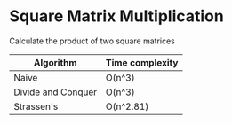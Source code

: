 # Square Matrix Multiplication

Calculate the product of two square matrices

| Algorithm                       | Time complexity |   
|---------------------------------|-----------------|
| Naive                           | O(n^3)          | 
| Divide and Conquer              | O(n^3)          |
| Strassen's                      | O(n^2.81)       |